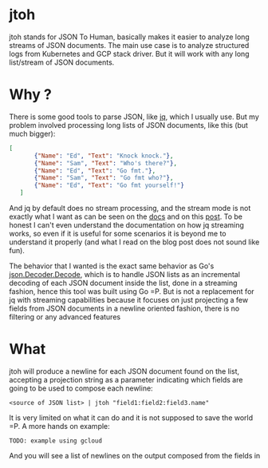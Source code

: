 # jtoh

jtoh stands for JSON To Human, basically makes it easier to analyze long streams of JSON documents.
The main use case is to analyze structured logs from Kubernetes and GCP stack driver. But it will
work with any long list/stream of JSON documents.

# Why ?

 There is some good tools to parse JSON, like [jq](https://stedolan.github.io/jq/manual), which I usually use.
 But my problem involved processing long lists of JSON documents, like this (but much bigger):
 
 ```json
 [
		{"Name": "Ed", "Text": "Knock knock."},
		{"Name": "Sam", "Text": "Who's there?"},
		{"Name": "Ed", "Text": "Go fmt."},
		{"Name": "Sam", "Text": "Go fmt who?"},
		{"Name": "Ed", "Text": "Go fmt yourself!"}
	]
 ```
 
 And jq by default does no stream processing, and the stream mode is not exactly what I want as
 can be seen on the [docs](https://stedolan.github.io/jq/manual/#Streaming) and on this
 [post](https://devblog.songkick.com/parsing-ginormous-json-files-via-streaming-be6561ea8671).
 To be honest I can't even understand the documentation on how jq streaming works, so even if
 it is useful for some scenarios it is beyond me to understand it properly (and what I read on the
 blog post does not sound like fun).
 
 The behavior that I wanted is the exact same behavior as
 Go's [json.Decoder.Decode](https://golang.org/pkg/encoding/json/#Decoder.Decode), which is to handle
 JSON lists as an incremental decoding of each JSON document inside the list, done in a streaming
 fashion, hence this tool was built using Go =P. But is not a replacement for jq with streaming
 capabilities because it focuses on just projecting a few fields from JSON documents in a newline
 oriented fashion, there is no filtering or any advanced features
 
 # What
 
jtoh will produce a newline for each JSON document found on the list,
accepting a projection string as a parameter indicating which fields are going to be used to compose each newline:
 
 ```
 <source of JSON list> | jtoh "field1:field2:field3.name"
 ```
 
 It is very limited on what it can do and it is not supposed to save the world =P.
 A more hands on example:
 
 ```
 TODO: example using gcloud
 ```
 And you will see a list of newlines on the output composed from the fields in

